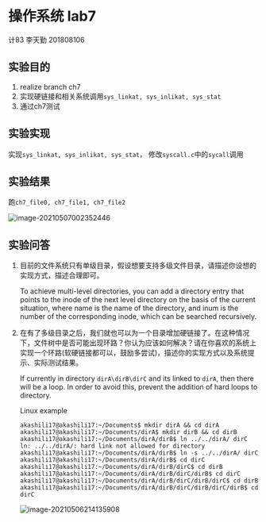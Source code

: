 # 操作系统 lab7

计83 李天勤 201808106

## 实验目的

1. realize branch ch7
2. 实现硬链接和相关系统调用```sys_linkat, sys_inlikat, sys_stat```
3. 通过ch7测试

## 实验实现

实现```sys_linkat, sys_inlikat, sys_stat```， 修改```syscall.c```中的```sycall```调用

## 实验结果

跑```ch7_file0, ch7_file1, ch7_file2```

![image-20210507002352446](lab7.assets/image-20210507002352446.png)

## 实验问答

1. 目前的文件系统只有单级目录，假设想要支持多级文件目录，请描述你设想的实现方式，描述合理即可。

   To achieve multi-level directories, you can add a directory entry that points to the inode of the next level directory on the basis of the current situation, where name is the name of the directory, and inum is the number of the corresponding inode, which can be searched recursively.

2. 在有了多级目录之后，我们就也可以为一个目录增加硬链接了。在这种情况下，文件树中是否可能出现环路？你认为应该如何解决？请在你喜欢的系统上实现一个环路(软硬链接都可以，鼓励多尝试)，描述你的实现方式以及系统提示、实际测试结果。

   If currently in directory ```dirA\dirB\dirC``` and its linked to ```dirA```, then there will be a loop. In order to avoid this,  prevent the addition of hard loops to directory.

   Linux example

   ```
   akashili17@akashili17:~/Documents$ mkdir dirA && cd dirA
   akashili17@akashili17:~/Documents/dirA$ mkdir dirB && cd dirB
   akashili17@akashili17:~/Documents/dirA/dirB$ ln ../../dirA/ dirC
   ln: ../../dirA/: hard link not allowed for directory
   akashili17@akashili17:~/Documents/dirA/dirB$ ln -s ../../dirA/ dirC
   akashili17@akashili17:~/Documents/dirA/dirB$ cd dirC
   akashili17@akashili17:~/Documents/dirA/dirB/dirC$ cd dirB
   akashili17@akashili17:~/Documents/dirA/dirB/dirC/dirB$ cd dirC
   akashili17@akashili17:~/Documents/dirA/dirB/dirC/dirB/dirC$ cd dirB
   akashili17@akashili17:~/Documents/dirA/dirB/dirC/dirB/dirC/dirB$ cd dirC
   ```

   ![image-20210506214135908](lab7.assets/image-20210506214135908.png)

